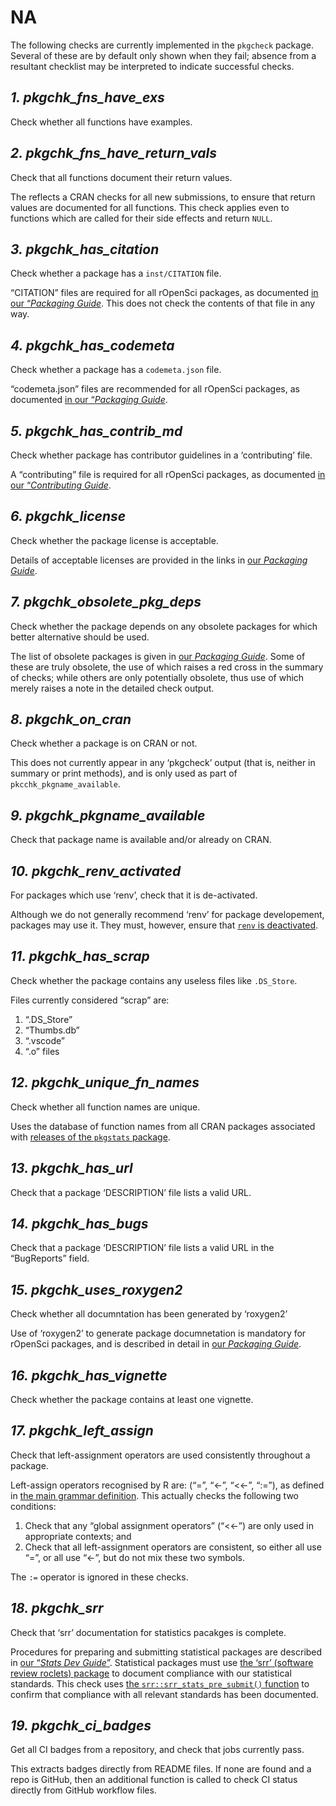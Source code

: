 # NA

The following checks are currently implemented in the `pkgcheck`
package. Several of these are by default only shown when they fail;
absence from a resultant checklist may be interpreted to indicate
successful checks.

## *1. pkgchk_fns_have_exs*

Check whether all functions have examples.

## *2. pkgchk_fns_have_return_vals*

Check that all functions document their return values.

The reflects a CRAN checks for all new submissions, to ensure that
return values are documented for all functions. This check applies even
to functions which are called for their side effects and return `NULL`.

## *3. pkgchk_has_citation*

Check whether a package has a `inst/CITATION` file.

“CITATION” files are required for all rOpenSci packages, as documented
[in our “*Packaging
Guide*](https://devguide.ropensci.org/building.html#citation-file). This
does not check the contents of that file in any way.

## *4. pkgchk_has_codemeta*

Check whether a package has a `codemeta.json` file.

“codemeta.json” files are recommended for all rOpenSci packages, as
documented [in our “*Packaging
Guide*](https://devguide.ropensci.org/building.html#creating-metadata-for-your-package).

## *5. pkgchk_has_contrib_md*

Check whether package has contributor guidelines in a ‘contributing’
file.

A “contributing” file is required for all rOpenSci packages, as
documented [in our “*Contributing
Guide*](https://devguide.ropensci.org/collaboration.html?q=contributing#contributing-guide).

## *6. pkgchk_license*

Check whether the package license is acceptable.

Details of acceptable licenses are provided in the links in [our
*Packaging Guide*](https://devguide.ropensci.org/building.html#licence).

## *7. pkgchk_obsolete_pkg_deps*

Check whether the package depends on any obsolete packages for which
better alternative should be used.

The list of obsolete packages is given in [our *Packaging
Guide*](https://devguide.ropensci.org/building.html#recommended-scaffolding).
Some of these are truly obsolete, the use of which raises a red cross in
the summary of checks; while others are only potentially obsolete, thus
use of which merely raises a note in the detailed check output.

## *8. pkgchk_on_cran*

Check whether a package is on CRAN or not.

This does not currently appear in any ‘pkgcheck’ output (that is,
neither in summary or print methods), and is only used as part of
`pkcchk_pkgname_available`.

## *9. pkgchk_pkgname_available*

Check that package name is available and/or already on CRAN.

## *10. pkgchk_renv_activated*

For packages which use ‘renv’, check that it is de-activated.

Although we do not generally recommend ‘renv’ for package developement,
packages may use it. They must, however, ensure that [`renv` is
deactivated](https://rstudio.github.io/renv/reference/deactivate.html).

## *11. pkgchk_has_scrap*

Check whether the package contains any useless files like `.DS_Store`.

Files currently considered “scrap” are:

1.  “.DS_Store”
2.  “Thumbs.db”
3.  “.vscode”
4.  “.o” files

## *12. pkgchk_unique_fn_names*

Check whether all function names are unique.

Uses the database of function names from all CRAN packages associated
with [releases of the `pkgstats`
package](https://github.com/ropensci-review-tools/pkgstats/releases).

## *13. pkgchk_has_url*

Check that a package ‘DESCRIPTION’ file lists a valid URL.

## *14. pkgchk_has_bugs*

Check that a package ‘DESCRIPTION’ file lists a valid URL in the
“BugReports” field.

## *15. pkgchk_uses_roxygen2*

Check whether all documntation has been generated by ‘roxygen2’

Use of ‘roxygen2’ to generate package documnetation is mandatory for
rOpenSci packages, and is described in detail in [our *Packaging
Guide*](https://devguide.ropensci.org/building.html#roxygen2-use).

## *16. pkgchk_has_vignette*

Check whether the package contains at least one vignette.

## *17. pkgchk_left_assign*

Check that left-assignment operators are used consistently throughout a
package.

Left-assign operators recognised by R are: (“=”, “\<-”, “\<\<-”, “:=”),
as defined in [the main grammar
definition](https://github.com/wch/r-source/blob/trunk/src/main/gram.y).
This actually checks the following two conditions:

1.  Check that any “global assignment operators” (“\<\<-”) are only used
    in appropriate contexts; and
2.  Check that all left-assignment operators are consistent, so either
    all use “=”, or all use “\<-”, but do not mix these two symbols.

The `:=` operator is ignored in these checks.

## *18. pkgchk_srr*

Check that ‘srr’ documentation for statistics pacakges is complete.

Procedures for preparing and submitting statistical packages are
described in [our “*Stats Dev
Guide*”](https://stats-devguide.ropensci.org). Statistical packages must
use [the ‘srr’ (software review roclets)
package](https://docs.ropensci.org/srr) to document compliance with our
statistical standards. This check uses [the
`srr::srr_stats_pre_submit()`
function](https://docs.ropensci.org/srr/reference/srr_stats_pre_submit.html)
to confirm that compliance with all relevant standards has been
documented.

## *19. pkgchk_ci_badges*

Get all CI badges from a repository, and check that jobs currently pass.

This extracts badges directly from README files. If none are found and a
repo is GitHub, then an additional function is called to check CI status
directly from GitHub workflow files.
